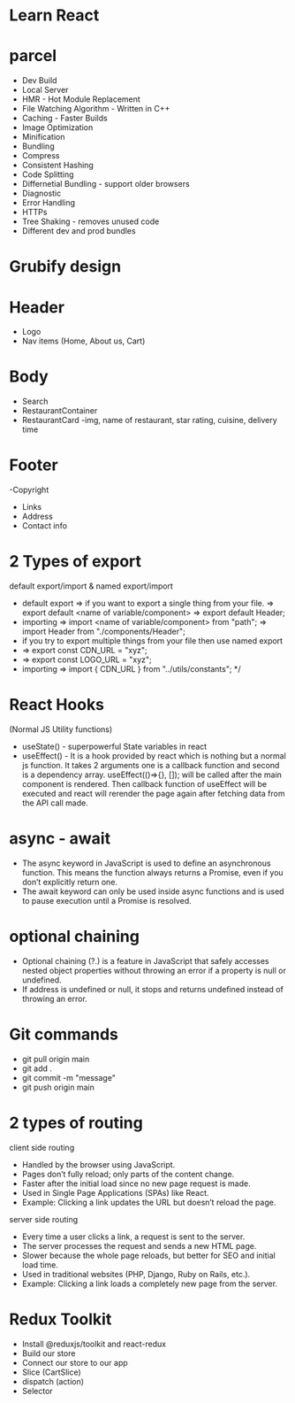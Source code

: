 # Learn React

# parcel
- Dev Build
- Local Server
- HMR - Hot Module Replacement
- File Watching Algorithm - Written in C++
- Caching - Faster Builds
- Image Optimization
- Minification
- Bundling
- Compress
- Consistent Hashing
- Code Splitting
- Differnetial Bundling - support older browsers
- Diagnostic
- Error Handling
- HTTPs
- Tree Shaking - removes unused code
- Different dev and prod bundles

# Grubify design


# Header
- Logo
- Nav items (Home, About us, Cart)
# Body
- Search 
- RestaurantContainer
- RestaurantCard -img, name of restaurant, star rating, cuisine, delivery time
# Footer
-Copyright
- Links
- Address
- Contact info


# 2 Types of export

default export/import & named export/import

- default export => if you want to export a single thing from your file. => export default <name of variable/component> => export default Header;
- importing => import <name of variable/component> from "path"; => import Header from "./components/Header";
- if you try to export multiple things from your file then use named export
- => export const CDN_URL = "xyz"; 
- => export const LOGO_URL = "xyz";
- importing => import { CDN_URL } from "../utils/constants";
*/

# React Hooks

(Normal JS Utility functions)
- useState() - superpowerful State variables in react
- useEffect() - It is a hook provided by react which is nothing but a normal js function. It takes 2 arguments one is a callback function and second is a dependency array. useEffect(()=>{}, []); will be called after the main component is rendered. Then callback function of useEffect will be executed and react will rerender the page again after fetching data from the API call made. 


# async - await

- The async keyword in JavaScript is used to define an asynchronous function. This means the function always returns a Promise, even if you don’t explicitly return one.
- The await keyword can only be used inside async functions and is used to pause execution until a Promise is resolved.

# optional chaining 

- Optional chaining (?.) is a feature in JavaScript that safely accesses nested object properties without throwing an error if a property is null or undefined.
- If address is undefined or null, it stops and returns undefined instead of throwing an error.

# Git commands

-  git pull origin main
-  git add .
-  git commit -m "message"
-  git push origin main

# 2 types of routing

 client side routing 

- Handled by the browser using JavaScript.
- Pages don’t fully reload; only parts of the content change.
- Faster after the initial load since no new page request is made.
- Used in Single Page Applications (SPAs) like React.
- Example: Clicking a link updates the URL but doesn’t reload the page.

server side routing

- Every time a user clicks a link, a request is sent to the server.
- The server processes the request and sends a new HTML page.
- Slower because the whole page reloads, but better for SEO and initial load time.
- Used in traditional websites (PHP, Django, Ruby on Rails, etc.).
- Example: Clicking a link loads a completely new page from the server.

# Redux Toolkit

- Install @reduxjs/toolkit and react-redux
- Build our store
- Connect our store to our app
- Slice (CartSlice)
- dispatch (action)
- Selector